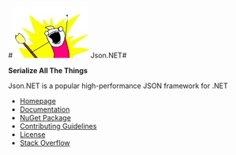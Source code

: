 #![Logo](Doc/logo.jpg) Json.NET#

**Serialize All The Things**

Json.NET is a popular high-performance JSON framework for .NET

- [Homepage](http://james.newtonking.com/json)
- [Documentation](http://james.newtonking.com/json/help)
- [NuGet Package](https://www.nuget.org/packages/Newtonsoft.Json)
- [Contributing Guidelines](CONTRIBUTING.md)
- [License](LICENSE.md)
- [Stack Overflow](http://stackoverflow.com/questions/tagged/json.net)
